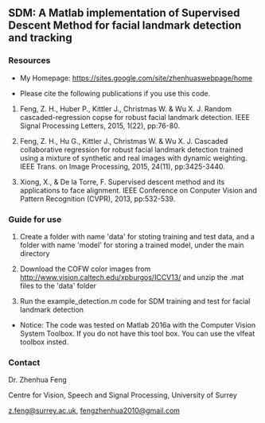 ## SDM: A Matlab implementation of Supervised Descent Method for facial landmark detection and tracking

### Resources

* My Homepage: <https://sites.google.com/site/zhenhuaswebpage/home>

* Please cite the following publications if you use this code.

1. Feng, Z. H., Huber P., Kittler J., Christmas W. & Wu X. J. Random cascaded-regression copse for robust facial landmark detection. IEEE Signal Processing Letters, 2015, 1(22), pp:76-80.

2. Feng, Z. H., Hu G., Kittler J., Christmas W. & Wu X. J. Cascaded collaborative regression for robust facial landmark detection trained using a mixture of synthetic and real images with dynamic weighting. IEEE Trans. on Image Processing, 2015, 24(11), pp:3425-3440.

3. Xiong, X., & De la Torre, F. Supervised descent method and its applications to face alignment. IEEE Conference on Conputer Vision and Pattern Recognition (CVPR), 2013, pp:532-539.

### Guide for use

1. Create a folder with name 'data' for stoting training and test data, and a folder with name 'model' for storing a trained model, under the main directory

2. Download the COFW color images from http://www.vision.caltech.edu/xpburgos/ICCV13/ and unzip the .mat files to the 'data' folder

3. Run the example_detection.m code for SDM training and test for facial landmark detection

* Notice: The code was tested on Matlab 2016a with the Computer Vision System Toolbox. If you do not have this tool box. You can use the vlfeat toolbox insted.

### Contact

Dr. Zhenhua Feng

Centre for Vision, Speech and Signal Processing, University of Surrey

z.feng@surrey.ac.uk, fengzhenhua2010@gmail.com
